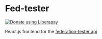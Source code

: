 # Fed-tester
<a href="https://liberapay.com/f0x/donate"><img alt="Donate using Liberapay" src="https://liberapay.com/assets/widgets/donate.svg"></a>  

React.js frontend for the [federation-tester api](https://github.com/matrix-org/matrix-federation-tester)
